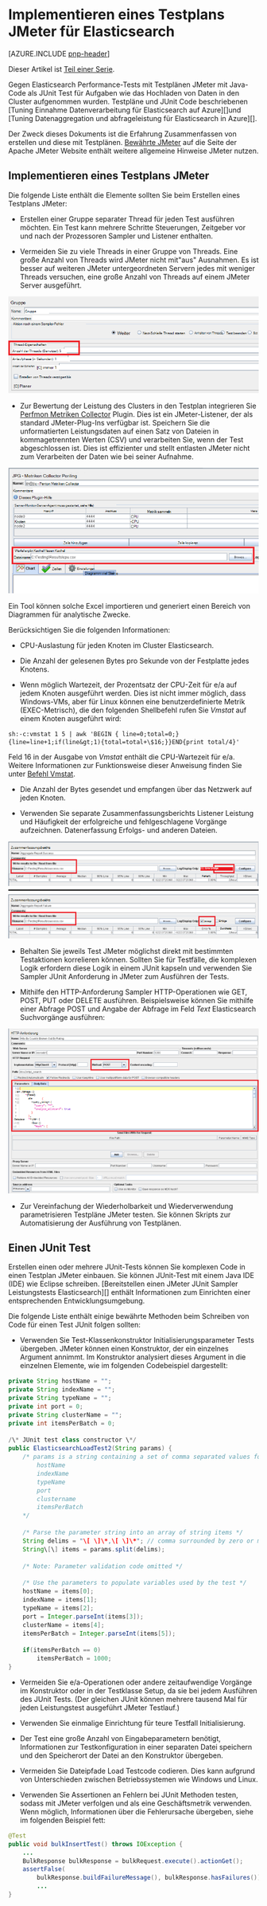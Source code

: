 <properties
   pageTitle="Implementieren eines Testplans JMeter für Elasticsearch | Microsoft Azure"
   description="Wie führen Sie tests für Elasticsearch mit JMeter."
   services=""
   documentationCenter="na"
   authors="dragon119"
   manager="bennage"
   editor=""
   tags=""/>

<tags
   ms.service="guidance"
   ms.devlang="na"
   ms.topic="article"
   ms.tgt_pltfrm="na"
   ms.workload="na"
   ms.date="09/22/2016"
   ms.author="masashin" />
   
# <a name="implementing-a-jmeter-test-plan-for-elasticsearch"></a>Implementieren eines Testplans JMeter für Elasticsearch

[AZURE.INCLUDE [pnp-header](../../includes/guidance-pnp-header-include.md)]

Dieser Artikel ist [Teil einer Serie](guidance-elasticsearch.md). 

Gegen Elasticsearch Performance-Tests mit Testplänen JMeter mit Java-Code als JUnit Test für Aufgaben wie das Hochladen von Daten in den Cluster aufgenommen wurden. Testpläne und JUnit Code beschriebenen [Tuning Einnahme Datenverarbeitung für Elasticsearch auf Azure][]und [Tuning Datenaggregation und abfrageleistung für Elasticsearch in Azure][].

Der Zweck dieses Dokuments ist die Erfahrung Zusammenfassen von erstellen und diese mit Testplänen. [Bewährte JMeter](http://jmeter.apache.org/usermanual/best-practices.html) auf die Seite der Apache JMeter Website enthält weitere allgemeine Hinweise JMeter nutzen.

## <a name="implementing-a-jmeter-test-plan"></a>Implementieren eines Testplans JMeter

Die folgende Liste enthält die Elemente sollten Sie beim Erstellen eines Testplans JMeter:

- Erstellen einer Gruppe separater Thread für jeden Test ausführen möchten. Ein Test kann mehrere Schritte Steuerungen, Zeitgeber vor und nach der Prozessoren Sampler und Listener enthalten.

- Vermeiden Sie zu viele Threads in einer Gruppe von Threads. Eine große Anzahl von Threads wird JMeter nicht mit"aus" Ausnahmen. Es ist besser auf weiteren JMeter untergeordneten Servern jedes mit weniger Threads versuchen, eine große Anzahl von Threads auf einem JMeter Server ausgeführt.

![](./media/guidance-elasticsearch/jmeter-testing1.png)

- Zur Bewertung der Leistung des Clusters in den Testplan integrieren Sie [Perfmon Metriken Collector](http://jmeter-plugins.org/wiki/PerfMon/) Plugin. Dies ist ein JMeter-Listener, der als standard JMeter-Plug-Ins verfügbar ist. Speichern Sie die unformatierten Leistungsdaten auf einen Satz von Dateien in kommagetrennten Werten (CSV) und verarbeiten Sie, wenn der Test abgeschlossen ist. Dies ist effizienter und stellt entlasten JMeter nicht zum Verarbeiten der Daten wie bei seiner Aufnahme. 

![](./media/guidance-elasticsearch/jmeter-testing2.png)

Ein Tool können solche Excel importieren und generiert einen Bereich von Diagrammen für analytische Zwecke.

Berücksichtigen Sie die folgenden Informationen:

- CPU-Auslastung für jeden Knoten im Cluster Elasticsearch.

- Die Anzahl der gelesenen Bytes pro Sekunde von der Festplatte jedes Knotens.

- Wenn möglich Wartezeit, der Prozentsatz der CPU-Zeit für e/a auf jedem Knoten ausgeführt werden. Dies ist nicht immer möglich, dass Windows-VMs, aber für Linux können eine benutzerdefinierte Metrik (EXEC-Metrisch), die den folgenden Shellbefehl rufen Sie *Vmstat* auf einem Knoten ausgeführt wird:

```Shell
sh:-c:vmstat 1 5 | awk 'BEGIN { line=0;total=0;}{line=line+1;if(line&gt;1){total=total+\$16;}}END{print total/4}'
```

Feld 16 in der Ausgabe von *Vmstat* enthält die CPU-Wartezeit für e/a. Weitere Informationen zur Funktionsweise dieser Anweisung finden Sie unter [Befehl Vmstat](http://linuxcommand.org/man_pages/vmstat8.html).

- Die Anzahl der Bytes gesendet und empfangen über das Netzwerk auf jeden Knoten.

- Verwenden Sie separate Zusammenfassungsberichts Listener Leistung und Häufigkeit der erfolgreiche und fehlgeschlagene Vorgänge aufzeichnen. Datenerfassung Erfolgs- und anderen Dateien.

![](./media/guidance-elasticsearch/jmeter-testing3.png)

- Behalten Sie jeweils Test JMeter möglichst direkt mit bestimmten Testaktionen korrelieren können. Sollten Sie für Testfälle, die komplexen Logik erfordern diese Logik in einem JUnit kapseln und verwenden Sie Sampler JUnit Anforderung in JMeter zum Ausführen der Tests.

- Mithilfe den HTTP-Anforderung Sampler HTTP-Operationen wie GET, POST, PUT oder DELETE ausführen. Beispielsweise können Sie mithilfe einer Abfrage POST und Angabe der Abfrage im Feld *Text* Elasticsearch Suchvorgänge ausführen:

![](./media/guidance-elasticsearch/jmeter-testing4.png)

- Zur Vereinfachung der Wiederholbarkeit und Wiederverwendung parametrisieren Testpläne JMeter testen. Sie können Skripts zur Automatisierung der Ausführung von Testplänen.

## <a name="implementing-a-junit-test"></a>Einen JUnit Test

Erstellen einen oder mehrere JUnit-Tests können Sie komplexen Code in einen Testplan JMeter einbauen. Sie können JUnit-Test mit einem Java IDE (IDE) wie Eclipse schreiben. [Bereitstellen einen JMeter JUnit Sampler Leistungstests Elasticsearch][] enthält Informationen zum Einrichten einer entsprechenden Entwicklungsumgebung.

Die folgende Liste enthält einige bewährte Methoden beim Schreiben von Code für einen Test JUnit folgen sollten:

- Verwenden Sie Test-Klassenkonstruktor Initialisierungsparameter Tests übergeben. JMeter können einen Konstruktor, der ein einzelnes Argument annimmt. Im Konstruktor analysiert dieses Argument in die einzelnen Elemente, wie im folgenden Codebeispiel dargestellt:

```Java
private String hostName = "";
private String indexName = "";
private String typeName = "";
private int port = 0;
private String clusterName = "";
private int itemsPerBatch = 0;

/\* JUnit test class constructor \*/
public ElasticsearchLoadTest2(String params) {
    /* params is a string containing a set of comma separated values for:
        hostName
        indexName
        typeName
        port
        clustername
        itemsPerBatch
    */

    /* Parse the parameter string into an array of string items */
    String delims = "\[ \]\*,\[ \]\*"; // comma surrounded by zero or more spaces
    String\[\] items = params.split(delims);

    /* Note: Parameter validation code omitted */

    /* Use the parameters to populate variables used by the test */
    hostName = items[0];
    indexName = items[1];
    typeName = items[2];
    port = Integer.parseInt(items[3]);
    clusterName = items[4];
    itemsPerBatch = Integer.parseInt(items[5]);

    if(itemsPerBatch == 0)
        itemsPerBatch = 1000;
}
```

- Vermeiden Sie e/a-Operationen oder andere zeitaufwendige Vorgänge im Konstruktor oder in der Testklasse Setup, da sie bei jedem Ausführen des JUnit Tests. (Der gleichen JUnit können mehrere tausend Mal für jeden Leistungstest ausgeführt JMeter Testlauf.)

- Verwenden Sie einmalige Einrichtung für teure Testfall Initialisierung.

- Der Test eine große Anzahl von Eingabeparametern benötigt, Informationen zur Testkonfiguration in einer separaten Datei speichern und den Speicherort der Datei an den Konstruktor übergeben.

- Vermeiden Sie Dateipfade Load Testcode codieren. Dies kann aufgrund von Unterschieden zwischen Betriebssystemen wie Windows und Linux.

- Verwenden Sie Assertionen an Fehlern bei JUnit Methoden testen, sodass mit JMeter verfolgen und als eine Geschäftsmetrik verwenden. Wenn möglich, Informationen über die Fehlerursache übergeben, siehe im folgenden Beispiel fett:

```Java
@Test
public void bulkInsertTest() throws IOException {
    ...
    BulkResponse bulkResponse = bulkRequest.execute().actionGet();
    assertFalse(
        bulkResponse.buildFailureMessage(), bulkResponse.hasFailures());
        ...
}
```


[Running Elasticsearch on Azure]: guidance-elasticsearch-running-on-azure.md
[Optimieren der Leistung von Daten Einnahme für Elasticsearch auf Azure]: guidance-elasticsearch-tuning-data-ingestion-performance.md
[Bereitstellen von JMeter JUnit Sampler für Leistungstests Elasticsearch]: guidance-elasticsearch-deploying-jmeter-junit-sampler.md
[Datenaggregation und Abfrageleistung für Elasticsearch auf Azure optimieren]: guidance-elasticsearch-tuning-data-aggregation-and-query-performance.md
